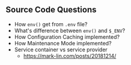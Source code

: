 ## Source Code Questions

* How `env()` get from `.env` file?
* What's difference between `env()` and `$_ENV`?
* How Configuration Caching implemented?
* How Maintenance Mode implemented?
* Service container vs service provider
  * https://mark-lin.com/posts/20181214/


